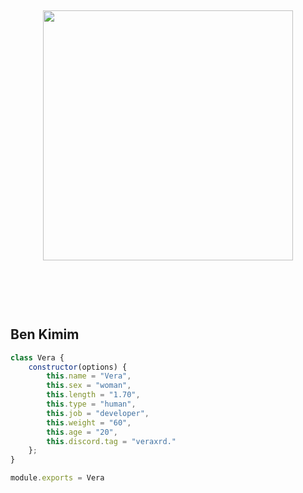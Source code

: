 <h2 align="center">
 <a href="https://discord.com/users/982358143768068097"><img  width="400px" src="https://api.lanyard.rest/v1/users/982358143768068097?decoration=true&hideBadges=true&useDisplayName=true&animationDuration=2s&waveColor=3256a8&imgStyle=square&imgBorderRadius=16px&bg=DD272700&idleMessage=Developing.."></a>
<br> </br>
 </h2>
<p align="center">
  <br> </br>

<h2>Ben Kimim</h2>



```js
class Vera {
    constructor(options) {
        this.name = "Vera",
        this.sex = "woman",
        this.length = "1.70",
        this.type = "human",
        this.job = "developer",
        this.weight = "60",
        this.age = "20",
        this.discord.tag = "veraxrd."
    };
}

module.exports = Vera
```
